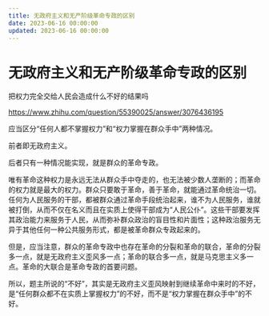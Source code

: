 ```yaml
---
title: 无政府主义和无产阶级革命专政的区别
date: 2023-06-16 00:00:00
updated: 2023-06-16 00:00:00
---
```


# 无政府主义和无产阶级革命专政的区别

把权力完全交给人民会造成什么不好的结果吗

https://www.zhihu.com/question/55390025/answer/3076436195

应当区分“任何人都不掌握权力”和“权力掌握在群众手中”两种情况。

前者即无政府主义。

后者只有一种情况能实现，就是群众的革命专政。

唯有革命这种权力是永远无法从群众手中夺走的，也无法被少数人垄断的；而革命的权力就是最大的权力。群众只要敢于革命，善于革命，就能通过革命统治一切。任何为人民服务的干部，都被群众通过革命手段统治起来，谁不为人民服务，谁就被打倒，从而不仅在名义而且在实质上使得干部成为“人民公仆”。这些干部要发挥其政治能力来服务于人民，从而弥补群众政治的盲目性和片面性；这种政治服务无异于其他任何一种公共服务形式，都是被革命群众专政起来的。

但是，应当注意，群众的革命专政中也存在革命的分裂和革命的联合，革命的分裂多一点，就是无政府主义歪风多一点；革命的联合多一点，就是马克思主义多一点。革命的大联合是革命专政的首要问题。

所以，题主所说的“不好”，其实是无政府主义歪风映射到继续革命中来时的不好，是“任何群众都不在实质上掌握权力”的不好，而不是“权力掌握在群众手中”的不好。

